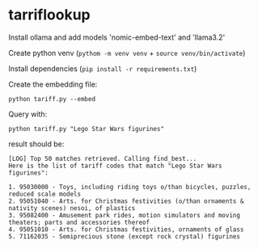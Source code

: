 # tarriflookup

Install ollama and add models 'nomic-embed-text' and 'llama3.2'

Create python venv (``pythom -m venv venv`` + ``source venv/bin/activate``)

Install dependencies (``pip install -r requirements.txt``)

Create the embedding file:

``python tariff.py --embed``

Query with:

``python tariff.py "Lego Star Wars figurines"``

result should be:

```
[LOG] Top 50 matches retrieved. Calling find_best...
Here is the list of tariff codes that match "Lego Star Wars figurines":

1. 95030000 - Toys, including riding toys o/than bicycles, puzzles, reduced scale models
2. 95051040 - Arts. for Christmas festivities (o/than ornaments & nativity scenes) nesoi, of plastics
3. 95082400 - Amusement park rides, motion simulators and moving theaters; parts and accessories thereof
4. 95051010 - Arts. for Christmas festivities, ornaments of glass
5. 71162035 - Semiprecious stone (except rock crystal) figurines
```
